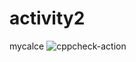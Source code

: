 # activity2
mycalce
![cppcheck-action](https://github.com/99002786/activity2/workflows/cppcheck-action/badge.svg)
